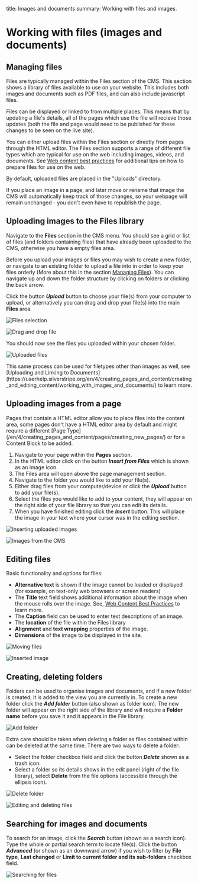 title: Images and documents
summary: Working with files and images.

<!-- to do bigger future refactor piece -->

# Working with files (images and documents)

## Managing files

Files are typically managed within the Files section of the CMS. This section shows a library of files available to use on your website. This includes both images and documents such as PDF files, and can also include javascript files.

Files can be displayed or linked to from multiple places. This means that by updating a file's details, all of the pages which use the file will recieve those updates (both the file and page would need to be published for these changes to be seen on the live site).

You can either upload files within the Files section or directly from pages through the HTML editor. The Files section supports a range of different file types which are typical for use on the web including images, videos, and documents. See [Web content best practices](https://userhelp.silverstripe.org/en/4/creating_pages_and_content/web_content_best_practices/) for additional tips on how to prepare files for use on the web. 

<div class="note" markdown="1">
By default, uploaded files are placed in the "Uploads" directory.

If you place an image in a page, and later move or rename that image the CMS will automatically keep track of those changes, so your webpage will remain unchanged - you don't even have to republish the page.
</div>


## Uploading images to the Files library

Navigate to the **Files** section in the CMS menu. You should see a grid or list of files (and folders containing files) that have already been uploaded to the CMS, otherwise you have a empty files area.

Before you upload your images or files you may wish to create a new folder, or navigate to an existing folder to upload a file into in order to keep your files orderly (More about this in the section [Managing Files](https://userhelp.silverstripe.org/en/4/creating_pages_and_content/working_with_images_and_documents/#managing-files)). You can navigate up and down the folder structure by clicking on folders or clicking the back arrow.

Click the button ***Upload*** button to choose your file(s) from your computer to upload, or alternatively you can drag and drop your file(s) into the main **Files** area.
<!-- (this will automatically start the upload). -->

![Files selection](/docs/en/_images/files-section.png)

![Drag and drop file](/docs/en/_images/files-drag-drop.png)

You should now see the files you uploaded within your chosen folder.

![Uploaded files](/docs/en/_images/files-uploaded.png)

<div class="note" markdown="1">
This same process can be used for filetypes other than images as well, see [Uploading and Linking to Documents](https://userhelp.silverstripe.org/en/4/creating_pages_and_content/creating_and_editing_content/working_with_images_and_documents/) to learn more.
</div>


## Uploading images from a page

<div class="note" markdown="1">
Pages that contain a HTML editor allow you to place files into the content area, some pages don't have a HTML editor area by default and might require a different [Page Type](/en/4/creating_pages_and_content/pages/creating_new_pages/) or for a Content Block to be added.
</div>

1. Navigate to your page within the **Pages** section.
2. In the HTML editor click on the button ***Insert from Files*** which is shown as an image icon.  
3. The Files area will open above the page management section.
4. Navigate to the folder you would like to add your file(s).
5. Either drag files from your computer/device or click the ***Upload*** button to add your file(s). 
6. Select the files you would like to add to your content, they will appear on the right side of your file library so that you can edit its details. 
7. When you have finished editing click the ***Insert*** button. This will place the image in your text where your cursor was in the editing section.

![Inserting uploaded images](/docs/en/_images/Insert-Images.png)

![Images from the CMS](/docs/en/_images/Images-from-cms.png)


## Editing files

Basic functionality and options for files:
* **Alternative text** is shown if the image cannot be loaded or displayed (for example, on text-only web browsers or screen readers)
* The **Title** text field shows additional information about the image when the mouse rolls over the image. See, [Web Content Best Practices](03_Web_Content_Best_Practices) to learn more.
* The **Caption** field can be used to enter text descriptions of an image.
* The **location** of the file within the Files library
* **Alignment** and **text wrapping** properties of the image.
* **Dimensions** of the image to be displayed in the site. 

<!-- Once you have opened the File details section, and you can edit the files details and move the file to a new location by choosing a new parent folder from the folder dropdown. Hit "Save" at the bottom left of the section when you are done editing. -->

![Moving files](/docs/en/_images/Move-file.png)

<!-- Details and Permissions -->

![Inserted image](/docs/en/_images/Inserted-image.png)


## Creating, deleting folders

Folders can be used to organise images and documents, and if a new folder is created, it is added to the view you are currently in. To create a new folder click the ***Add folder*** button (also shown as folder icon). The new folder will appear on the right side of the library and will require a **Folder name** before you save it and it appears in the File library. 

![Add folder](/docs/en/_images/add-folder.png)

Extra care should be taken when deleting a folder as files contained within can be deleted at the same time. There are two ways to delete a folder: 

* Select the folder checkbox field and click the button ***Delete*** shown as a trash icon.
* Select a folder so its details shows in the edit panel (right of the file library), select **Delete** from the file options (accessible through the ellipsis icon).

![Delete folder](/docs/en/_images/delete-folder.png)

![Editing and deleting files](/docs/en/_images/Edit-delete-files.png)


## Searching for images and documents

To search for an image, click the ***Search*** button (shown as a search icon). Type the whole or partial search term to  locate file(s). Click the button ***Advanced*** (or shown as an downward arrow) if you wish to filter by **File type**, **Last changed** or **Limit to current folder and its sub-folders** checkbox field.

![Searching for files](/docs/en/_images/search-files.png)
